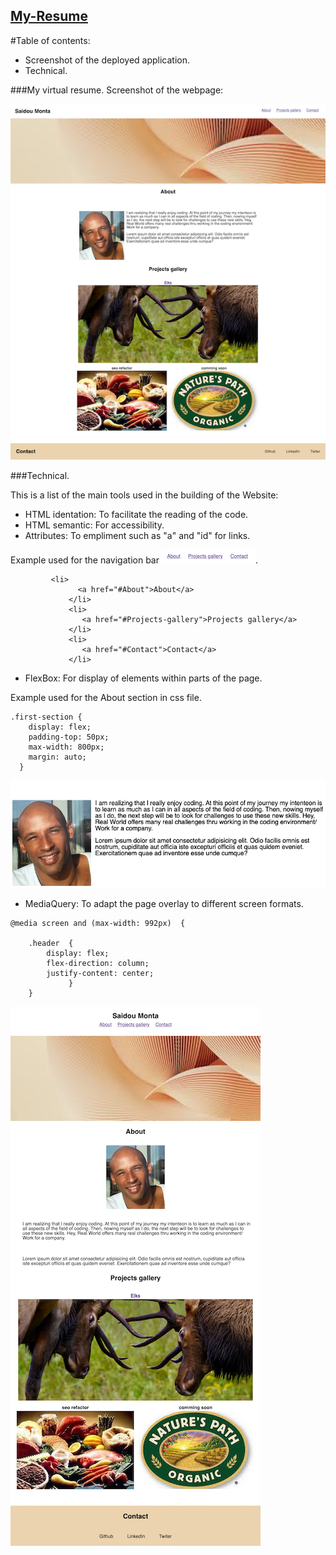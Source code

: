 ## [My-Resume](https://saidou25.github.io/My-Resume/)

#Table of contents:

- Screenshot of the deployed application.
- Technical.


###My virtual resume.
Screenshot of the webpage:

![Alt text](assets/images/_Users_coding_bootcamp_challenges_My-Resume_index.html.png)

###Technical.

This is a list of the main tools used in the building of the Website:


- HTML identation: To facilitate the reading of the code.
- HTML semantic: For accessibility.
- Attributes: To empliment such as "a" and "id" for links.

Example used for the navigation bar   ![Alt](assets/images/navbar.png).

             <li>
                   <a href="#About">About</a> 
                 </li>
                 <li>
                    <a href="#Projects-gallery">Projects gallery</a>
                 </li>          
                 <li>
                    <a href="#Contact">Contact</a>
                 </li>
                
- FlexBox: For display of elements within parts of the page.

Example used for the About section in css file.

```
.first-section {
    display: flex;
    padding-top: 50px;
    max-width: 800px;
    margin: auto;
  }
```

![Alt](assets/images/about.png)


- MediaQuery: To adapt the page overlay to different screen formats.

```
@media screen and (max-width: 992px)  {

    .header  {
        display: flex;
        flex-direction: column;
        justify-content: center;
             }
    }
```

![Alt](assets/images/media.png)







